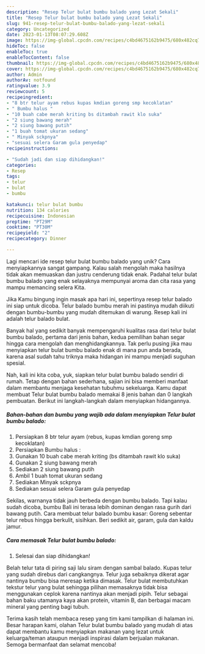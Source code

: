 ```yaml
---
description: "Resep Telur bulat bumbu balado yang Lezat Sekali"
title: "Resep Telur bulat bumbu balado yang Lezat Sekali"
slug: 941-resep-telur-bulat-bumbu-balado-yang-lezat-sekali
category: Uncategorized
date: 2023-01-13T08:07:29.608Z
image: https://img-global.cpcdn.com/recipes/c4bd4675162b9475/680x482cq70/telur-bulat-bumbu-balado-foto-resep-utama.jpg
hideToc: false
enableToc: true
enableTocContent: false
thumbnail: https://img-global.cpcdn.com/recipes/c4bd4675162b9475/680x482cq70/telur-bulat-bumbu-balado-foto-resep-utama.jpg
cover: https://img-global.cpcdn.com/recipes/c4bd4675162b9475/680x482cq70/telur-bulat-bumbu-balado-foto-resep-utama.jpg
author: Admin
authorAv: notfound
ratingvalue: 3.9
reviewcount: 5
recipeingredient:
- "8 btr telur ayam rebus kupas kmdian goreng smp kecoklatan"
- " Bumbu halus "
- "10 buah cabe merah kriting bs ditambah rawit klo suka"
- "2 siung bawang merah"
- "2 siung bawang putih"
- "1 buah tomat ukuran sedang"
- " Minyak sckpnya"
- "sesuai selera Garam gula penyedap"
recipeinstructions:

- "Sudah jadi dan siap dihidangkan!"
categories:
- Resep
tags:
- telur
- bulat
- bumbu

katakunci: telur bulat bumbu 
nutrition: 134 calories
recipecuisine: Indonesian
preptime: "PT29M"
cooktime: "PT30M"
recipeyield: "2"
recipecategory: Dinner

---
```





Lagi mencari ide resep telur bulat bumbu balado yang unik? Cara menyiapkannya sangat gampang. Kalau salah mengolah maka hasilnya tidak akan memuaskan dan justru cenderung tidak enak. Padahal telur bulat bumbu balado yang enak selayaknya mempunyai aroma dan cita rasa yang mampu memancing selera Kita.





Jika Kamu bingung ingin masak apa hari ini, sepertinya resep telur balado ini siap untuk dicoba. Telur balado bumbu merah ini pastinya mudah diikuti dengan bumbu-bumbu yang mudah ditemukan di warung. Resep kali ini adalah telur balado bulat.

Banyak hal yang sedikit banyak mempengaruhi kualitas rasa dari telur bulat bumbu balado, pertama dari jenis bahan, kedua pemilihan bahan segar hingga cara mengolah dan menghidangkannya. Tak perlu pusing jika mau menyiapkan telur bulat bumbu balado enak di mana pun anda berada, karena asal sudah tahu triknya maka hidangan ini mampu menjadi suguhan spesial.






Nah, kali ini kita coba, yuk, siapkan telur bulat bumbu balado sendiri di rumah. Tetap dengan bahan sederhana, sajian ini bisa memberi manfaat dalam membantu menjaga kesehatan tubuhmu sekeluarga. Kamu dapat membuat Telur bulat bumbu balado memakai 8 jenis bahan dan 0 langkah pembuatan. Berikut ini langkah-langkah dalam menyiapkan hidangannya.

<!--inarticleads1-->

##### Bahan-bahan dan bumbu yang wajib ada dalam menyiapkan Telur bulat bumbu balado:

1. Persiapkan 8 btr telur ayam (rebus, kupas kmdian goreng smp kecoklatan)
1. Persiapkan  Bumbu halus :
1. Gunakan 10 buah cabe merah kriting (bs ditambah rawit klo suka)
1. Gunakan 2 siung bawang merah
1. Sediakan 2 siung bawang putih
1. Ambil 1 buah tomat ukuran sedang
1. Sediakan  Minyak sckpnya
1. Sediakan sesuai selera Garam gula penyedap


Sekilas, warnanya tidak jauh berbeda dengan bumbu balado. Tapi kalau sudah dicoba, bumbu Bali ini terasa lebih dominan dengan rasa gurih dari bawang putih. Cara membuat telur balado bumbu kasar: Goreng sebentar telur rebus hingga berkulit, sisihkan. Beri sedikit air, garam, gula dan kaldu jamur. 

<!--inarticleads2-->

##### Cara memasak Telur bulat bumbu balado:


1. Selesai dan siap dihidangkan!

Belah telur tata di piring saji lalu siram dengan sambal balado. Kupas telur yang sudah direbus dari cangkangnya. Telur juga sebaiknya dikerat agar nantinya bumbu bisa meresap ketika dimasak. Telur bulat membutuhkan tekstur telur yang bulat sehingga pilihan memasaknya tidak bisa menggunakan ceplok karena nantinya akan menjadi pipih. Telur sebagai bahan baku utamanya kaya akan protein, vitamin B, dan berbagai macam mineral yang penting bagi tubuh. 

Terima kasih telah membaca resep yang tim kami tampilkan di halaman ini. Besar harapan kami, olahan Telur bulat bumbu balado yang mudah di atas dapat membantu kamu menyiapkan makanan yang lezat untuk keluarga/teman ataupun menjadi inspirasi dalam berjualan makanan. Semoga bermanfaat dan selamat mencoba!
